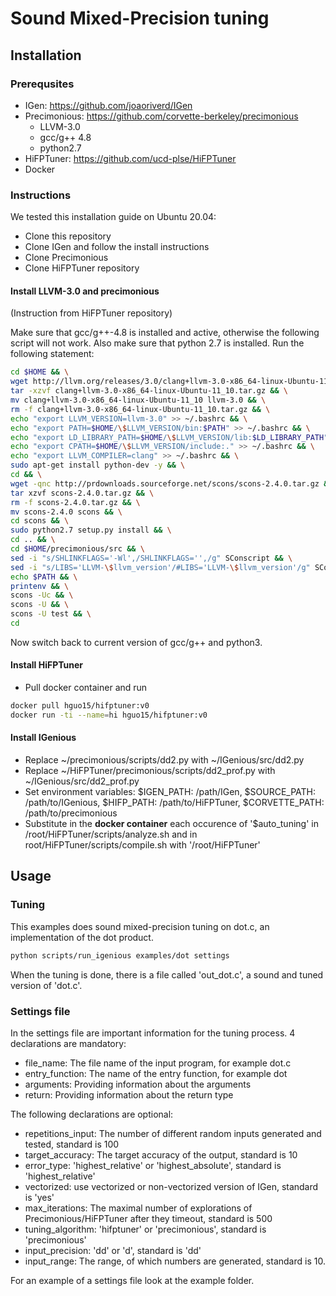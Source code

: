 # Sound Mixed-Precision tuning
## Installation
### Prerequsites
- IGen: https://github.com/joaoriverd/IGen
- Precimonious: https://github.com/corvette-berkeley/precimonious
  - LLVM-3.0
  - gcc/g++ 4.8
  - python2.7
- HiFPTuner:  https://github.com/ucd-plse/HiFPTuner
- Docker


### Instructions
We tested this installation guide on Ubuntu 20.04:
- Clone this repository
- Clone IGen and follow the install instructions
- Clone Precimonious
- Clone HiFPTuner repository

#### Install LLVM-3.0 and precimonious
(Instruction from HiFPTuner repository)

Make sure that gcc/g++-4.8 is installed and active, otherwise the following script will not work. Also make sure that python 2.7 is installed.
Run the following statement:

```bash
cd $HOME && \
wget http://llvm.org/releases/3.0/clang+llvm-3.0-x86_64-linux-Ubuntu-11_10.tar.gz && \
tar -xzvf clang+llvm-3.0-x86_64-linux-Ubuntu-11_10.tar.gz && \
mv clang+llvm-3.0-x86_64-linux-Ubuntu-11_10 llvm-3.0 && \
rm -f clang+llvm-3.0-x86_64-linux-Ubuntu-11_10.tar.gz && \
echo "export LLVM_VERSION=llvm-3.0" >> ~/.bashrc && \
echo "export PATH=$HOME/\$LLVM_VERSION/bin:$PATH" >> ~/.bashrc && \
echo "export LD_LIBRARY_PATH=$HOME/\$LLVM_VERSION/lib:$LD_LIBRARY_PATH" >> ~/.bashrc && \
echo "export CPATH=$HOME/\$LLVM_VERSION/include:." >> ~/.bashrc && \
echo "export LLVM_COMPILER=clang" >> ~/.bashrc && \
sudo apt-get install python-dev -y && \
cd && \
wget -qnc http://prdownloads.sourceforge.net/scons/scons-2.4.0.tar.gz && \
tar xzvf scons-2.4.0.tar.gz && \
rm -f scons-2.4.0.tar.gz && \
mv scons-2.4.0 scons && \
cd scons && \
sudo python2.7 setup.py install && \
cd .. && \
cd $HOME/precimonious/src && \
sed -i "s/SHLINKFLAGS='-Wl',/SHLINKFLAGS='',/g" SConscript && \
sed -i "s/LIBS='LLVM-\$llvm_version'/#LIBS='LLVM-\$llvm_version'/g" SConscript && \
echo $PATH && \
printenv && \
scons -Uc && \
scons -U && \
scons -U test && \
cd
```

Now switch back to current version of gcc/g++ and python3.

#### Install HiFPTuner
- Pull docker container and run
```bash
docker pull hguo15/hifptuner:v0
docker run -ti --name=hi hguo15/hifptuner:v0
```

#### Install IGenious
- Replace ~/precimonious/scripts/dd2.py with ~/IGenious/src/dd2.py
- Replace ~/HiFPTuner/precimonious/scripts/dd2_prof.py with ~/IGenious/src/dd2_prof.py
- Set environment variables: $IGEN_PATH: /path/IGen, $SOURCE_PATH: /path/to/IGenious, $HIFP_PATH: /path/to/HiFPTuner, $CORVETTE_PATH: /path/to/precimonious
- Substitute in the **docker container** each occurence of '$auto_tuning' in /root/HiFPTuner/scripts/analyze.sh and in root/HiFPTuner/scripts/compile.sh with '/root/HiFPTuner'

## Usage
### Tuning
This examples does sound mixed-precision tuning on dot.c, an implementation of the dot product.

```bash
python scripts/run_igenious examples/dot settings
```

When the tuning is done, there is a file called 'out_dot.c', a sound and tuned version of 'dot.c'.

### Settings file
In the settings file are important information for the tuning process. 4 declarations are mandatory:
- file_name: The file name of the input program, for example dot.c
- entry_function: The name of the entry function, for example dot
- arguments: Providing information about the arguments
- return: Providing information about the return type

The following declarations are optional:
- repetitions_input: The number of different random inputs generated and tested, standard is 100
- target_accuracy: The target accuracy of the output, standard is 10
- error_type: 'highest_relative' or 'highest_absolute', standard is 'highest_relative'
- vectorized: use vectorized or non-vectorized version of IGen, standard is 'yes'
- max_iterations: The maximal number of explorations of Precimonious/HiFPTuner after they timeout, standard is 500
- tuning_algorithm: 'hifptuner' or 'precimonious', standard is 'precimonious'
- input_precision: 'dd' or 'd', standard is 'dd'
- input_range: The range, of which numbers are generated, standard is 10.

For an example of a settings file look at the example folder.
